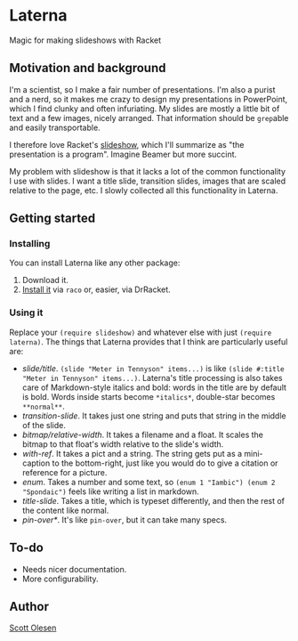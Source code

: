 # Laterna

Magic for making slideshows with Racket

## Motivation and background

I'm a scientist, so I make a fair number of presentations. I'm also a purist
and a nerd, so it makes me crazy to design my presentations in PowerPoint,
which I find clunky and often infuriating. My slides are mostly a little bit of
text and a few images, nicely arranged. That information should be `grep`able
and easily transportable.

I therefore love Racket's [slideshow](http://docs.racket-lang.org/slideshow),
which I'll summarize as "the presentation is a program". Imagine Beamer but
more succint.

My problem with slideshow is that it lacks a lot of the common functionality I
use with slides. I want a title slide, transition slides, images that are
scaled relative to the page, etc. I slowly collected all this functionality in
Laterna.

## Getting started

### Installing
You can install Laterna like any other package:

1. Download it.
2. [Install it](https://docs.racket-lang.org/pkg/getting-started.html) via `raco` or, easier, via DrRacket.

### Using it

Replace your `(require slideshow)` and whatever else with just `(require
laterna)`. The things that Laterna provides that I think are particularly
useful are:

- *slide/title*. `(slide "Meter in Tennyson" items...)` is like `(slide #:title "Meter in Tennyson" items...)`. Laterna's title processing is also takes care of Markdown-style italics and bold: words in the title are by default is bold. Words inside starts become `*italics*`, double-star becomes `**normal**`.
- *transition-slide*. It takes just one string and puts that string in the middle of the slide.
- *bitmap/relative-width*. It takes a filename and a float. It scales the bitmap to that float's width relative to the slide's width.
- *with-ref*. It takes a pict and a string. The string gets put as a mini-caption to the bottom-right, just like you would do to give a citation or reference for a picture.
- *enum*. Takes a number and some text, so `(enum 1 "Iambic") (enum 2 "Spondaic")` feels like writing a list in markdown.
- *title-slide*. Takes a title, which is typeset differently, and then the rest of the content like normal.
- *pin-over\**. It's like `pin-over`, but it can take many specs.

## To-do

- Needs nicer documentation.
- More configurability.

## Author

[Scott Olesen](http://www.scottolesen.com)
